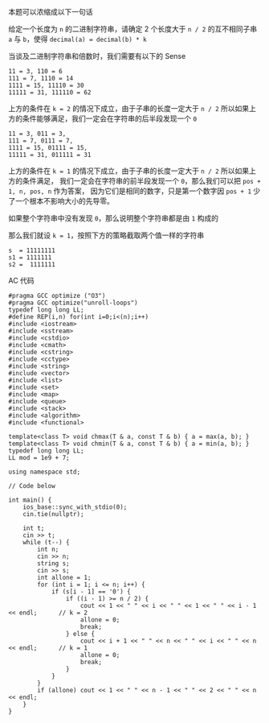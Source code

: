 本题可以浓缩成以下一句话

给定一个长度为 `n` 的二进制字符串，请确定 2 个长度大于 `n / 2` 的互不相同子串 `a` 与 `b`，使得 `decimal(a) = decimal(b) * k`

当谈及二进制字符串和倍数时，我们需要有以下的 Sense
```
11 = 3, 110 = 6
111 = 7, 1110 = 14
1111 = 15, 11110 = 30
11111 = 31, 111110 = 62
```

上方的条件在 `k = 2` 的情况下成立，由于子串的长度一定大于 `n / 2` 所以如果上方的条件能够满足，我们一定会在字符串的后半段发现一个 `0`

```
11 = 3, 011 = 3,
111 = 7, 0111 = 7, 
1111 = 15, 01111 = 15, 
11111 = 31, 011111 = 31
```

上方的条件在 `k = 1` 的情况下成立，由于子串的长度一定大于 `n / 2` 所以如果上方的条件满足，
我们一定会在字符串的前半段发现一个 `0`，那么我们可以把 `pos + 1, n, pos, n` 作为答案，
因为它们是相同的数字，只是第一个数字因 `pos + 1` 少了一个根本不影响大小的先导零。



如果整个字符串中没有发现 `0`，那么说明整个字符串都是由 `1` 构成的

那么我们就设 `k = 1`，按照下方的策略截取两个值一样的字符串
```
s  = 11111111
s1 = 1111111
s2 =  1111111
```

AC 代码
```
#pragma GCC optimize ("O3")
#pragma GCC optimize("unroll-loops")
typedef long long LL;
#define REP(i,n) for(int i=0;i<(n);i++) 
#include <iostream> 
#include <sstream> 
#include <cstdio> 
#include <cmath> 
#include <cstring> 
#include <cctype> 
#include <string> 
#include <vector> 
#include <list> 
#include <set> 
#include <map> 
#include <queue> 
#include <stack> 
#include <algorithm> 
#include <functional> 

template<class T> void chmax(T & a, const T & b) { a = max(a, b); } 
template<class T> void chmin(T & a, const T & b) { a = min(a, b); } 
typedef long long LL;
LL mod = 1e9 + 7;

using namespace std;

// Code below

int main() {
    ios_base::sync_with_stdio(0);
    cin.tie(nullptr);

    int t;
    cin >> t;
    while (t--) {
        int n;
        cin >> n;
        string s;
        cin >> s;
        int allone = 1;
        for (int i = 1; i <= n; i++) {
            if (s[i - 1] == '0') {
                if ((i - 1) >= n / 2) {
                    cout << 1 << " " << i << " " << 1 << " " << i - 1 << endl;      // k = 2
                    allone = 0;
                    break;
                } else {
                    cout << i + 1 << " " << n << " " << i << " " << n << endl;      // k = 1
                    allone = 0;
                    break;
                }
            }
        }
        if (allone) cout << 1 << " " << n - 1 << " " << 2 << " " << n << endl;
    }
}
```